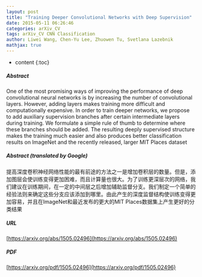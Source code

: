 ```yaml
---
layout: post
title: "Training Deeper Convolutional Networks with Deep Supervision"
date: 2015-05-11 06:26:46
categories: arXiv_CV
tags: arXiv_CV CNN Classification
author: Liwei Wang, Chen-Yu Lee, Zhuowen Tu, Svetlana Lazebnik
mathjax: true
---
```


* content
{:toc}

##### Abstract
One of the most promising ways of improving the performance of deep convolutional neural networks is by increasing the number of convolutional layers. However, adding layers makes training more difficult and computationally expensive. In order to train deeper networks, we propose to add auxiliary supervision branches after certain intermediate layers during training. We formulate a simple rule of thumb to determine where these branches should be added. The resulting deeply supervised structure makes the training much easier and also produces better classification results on ImageNet and the recently released, larger MIT Places dataset

##### Abstract (translated by Google)
提高深度卷积神经网络性能的最有前途的方法之一是增加卷积层的数量。但是，添加图层会使训练变得更加困难，而且计算量也很大。为了训练更深层次的网络，我们建议在训练期间，在一定的中间层之后增加辅助监督分支。我们制定一个简单的经验法则来确定这些分支应该添加到哪里。由此产生的深度监督结构使训练变得更加容易，并且在ImageNet和最近发布的更大的MIT Places数据集上产生更好的分类结果

##### URL
[https://arxiv.org/abs/1505.02496](https://arxiv.org/abs/1505.02496)

##### PDF
[https://arxiv.org/pdf/1505.02496](https://arxiv.org/pdf/1505.02496)

